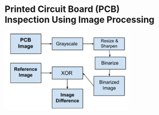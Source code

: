 # Printed Circuit Board (PCB) Inspection Using Image Processing


![Alt text](/README_folder/pcb_flowchart.png?raw=true "Optional Title")
